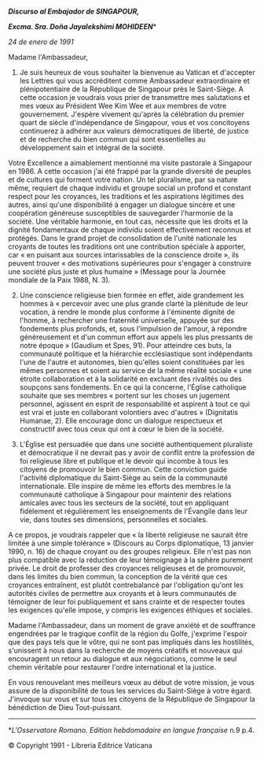 ***Discurso al Embajador de SINGAPOUR,***

***Excma. Sra. Doña Jayalekshimi MOHIDEEN****

*24 de enero de 1991*

Madame l'Ambassadeur,

1. Je suis heureux de vous souhaiter la bienvenue au Vatican et d'accepter les Lettres qui vous accréditent comme Ambassadeur extraordinaire et plénipotentiaire de la République de Singapour près le Saint-Siège. A cette occasion je voudrais vous prier de transmettre mes salutations et mes vœux au Président Wee Kim Wee et aux membres de votre gouvernement. J'espère vivement qu'après la célébration du premier quart de siècle d'indépendance de Singapour, vous et vos concitoyens continuerez à adhérer aux valeurs démocratiques de liberté, de justice et de recherche du bien commun qui sont essentielles au développement sain et intégral de la société.

Votre Excellence a aimablement mentionné ma visite pastorale à Singapour en 1986. A cette occasion j'ai été frappé par la grande diversité de peuples et de cultures qui forment votre nation. Un tel pluralisme, par sa nature même, requiert de chaque individu et groupe social un profond et constant respect pour les croyances, les traditions et les aspirations légitimes des autres, ainsi qu'une disponibilité à engager un dialogue sincère et une coopération généreuse susceptibles de sauvegarder l'harmonie de la société. Une véritable harmonie, en tout cas, nécessite que les droits et la dignité fondamentaux de chaque individu soient effectivement reconnus et protégés. Dans le grand projet de consolidation de l'unité nationale les croyants de toutes les traditions ont une contribution spéciale à apporter, car « en puisant aux sources intarissables de la conscience droite », ils peuvent trouver « des motivations supérieures pour s'engager à construire une société plus juste et plus humaine » (Message pour la Journée mondiale de la Paix 1988, N. 3).

2. Une conscience religieuse bien formée en effet, aide grandement les hommes à « percevoir avec une plus grande clarté la plénitude de leur vocation, à rendre le monde plus conforme à l'éminente dignité de l'homme, à rechercher une fraternité universelle, appuyée sur des fondements plus profonds, et, sous l'impulsion de l'amour, à répondre généreusement et d'un commun effort aux appels les plus pressants de notre époque » (Gaudium et Spes, 91). Pour atteindre ces buts, la communauté politique et la hiérarchie ecclésiastique sont indépendants l'une de l'autre et autonomes, bien qu'elles soient constituées par les mêmes personnes et soient au service de la même réalité sociale « une étroite collaboration et à la solidarité en excluant des rivalités ou des soupçons sans fondements. En ce qui la concerne, l'Église catholique souhaite que ses membres « portent sur les choses un jugement personnel, agissent en esprit de responsabilité et aspirent à tout ce qui est vrai et juste en collaborant volontiers avec d'autres » (Dignitatis Humanae, 2). Elle encourage donc un dialogue respectueux et constructif avec tous ceux qui ont à cœur le bien de la société.

3. L'Église est persuadée que dans une société authentiquement pluraliste et démocratique il ne devrait pas y avoir de conflit entre la profession de foi religieuse libre et publique et le devoir qui incombe à tous les citoyens de promouvoir le bien commun. Cette conviction guide l'activité diplomatique du Saint-Siège au sein de la communauté internationale. Elle inspire de même les efforts des membres le la communauté catholique à Singapour pour maintenir des relations amicales avec tous les secteurs de la société, tout en appliquant fidèlement et régulièrement les enseignements de l'Évangile dans leur vie, dans toutes ses dimensions, personnelles et sociales.

A ce propos, je voudrais rappeler que « la liberté religieuse ne saurait être limitée à une simple tolérance » (Discours au Corps diplomatique, 13 janvier 1990, n. 16) de chaque croyant ou des groupes religieux. Elle n'est pas non plus compatible avec la réduction de leur témoignage à la sphère purement privée. Le droit de professer des croyances religieuses et de promouvoir, dans les limites du bien commun, la conception de la vérité que ces croyances entraînent, est plutôt contrebalancé par l'obligation qu'ont les autorités civiles de permettre aux croyants et à leurs communautés de témoigner de leur foi publiquement et sans crainte et de respecter toutes les exigences qu'elle impose, y compris les exigences éthiques et sociales.

Madame l'Ambassadeur, dans un moment de grave anxiété et de souffrance engendrées par le tragique conflit de la région du Golfe, j'exprime l'espoir que des pays tels que le vôtre, qui ne sont pas impliqués dans les hostilités, s'unissent à nous dans la recherche de moyens créatifs et nouveaux qui encouragent un retour au dialogue et aux négociations, comme le seul chemin véritable pour restaurer l'ordre international et la justice.

En vous renouvelant mes meilleurs vœux au début de votre mission, je vous assure de la disponibilité de tous les services du Saint-Siège à votre égard. J'invoque sur vous et sur tous les citoyens de la République de Singapour la bénédiction de Dieu Tout-puissant.

* * *

**L'Osservatore Romano. Edition hebdomadaire en langue française* n.9 p.4.

© Copyright 1991 - Libreria Editrice Vaticana